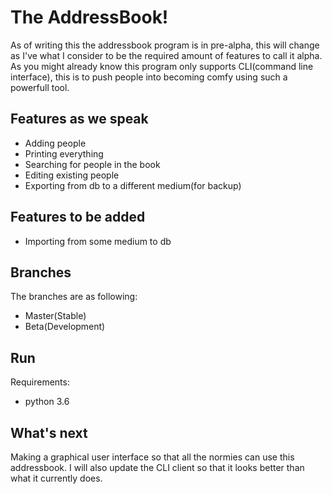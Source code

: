 # The AddressBook!


As of writing this the addressbook program is in pre-alpha, this will change as I've what I consider to be the 
required amount of features to call it alpha.
As you might already know this program only supports CLI(command line interface), this is to push people into becoming comfy using such a powerfull tool.


## Features as we speak
* Adding people
* Printing everything
* Searching for people in the book
* Editing existing people
* Exporting from db to a different medium(for backup)

## Features to be added
* Importing from some medium to db

## Branches
The branches are as following:
* Master(Stable)
* Beta(Development)

## Run
Requirements:
* python 3.6

## What's next
 Making a graphical user interface so that all the normies can use this addressbook. I will also update the CLI client so that it looks better than what it currently does. 

